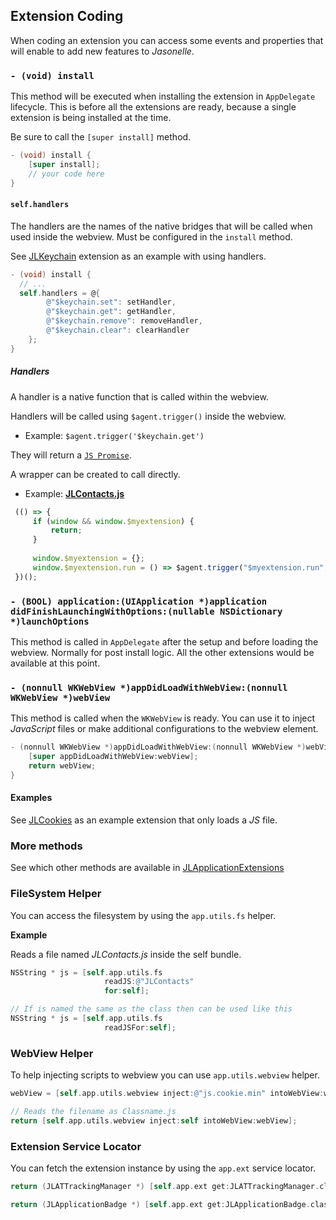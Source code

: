 ## Extension Coding

When coding an extension you can access some events and properties
that will enable to add new features to _Jasonelle_.

### `- (void) install`

This method will be executed when installing the extension in `AppDelegate` lifecycle. This is before all the extensions are ready, 
because a single extension is being installed at the time.

Be sure to call the `[super install]` method.

```objective-c
- (void) install {
    [super install];
    // your code here
}
```

#### `self.handlers`

The handlers are the names of the native bridges that will be called when used inside the webview. Must be configured in the `install` method.

See [JLKeychain](https://github.com/jasonelle/jasonelle/tree/main/sources/xcode/Extensions/JLKeychain) extension as an example with using handlers.


```objective-c
- (void) install {
  // ...
  self.handlers = @{
        @"$keychain.set": setHandler,
        @"$keychain.get": getHandler,
        @"$keychain.remove": removeHandler,
        @"$keychain.clear": clearHandler
    };
}
```

##### Handlers

A handler is a native function that is called within the webview.

Handlers will be called using `$agent.trigger()` inside the webview.

- Example: `$agent.trigger('$keychain.get')`

They will return a [`JS Promise`](https://developer.mozilla.org/en-US/docs/Web/JavaScript/Reference/Global_Objects/Promise).

A wrapper can be created to call directly.

- Example: [**JLContacts.js**](https://github.com/jasonelle/jasonelle/blob/main/sources/xcode/Extensions/JLContacts/JLContacts/JLContacts.js)

```js
 (() => {
     if (window && window.$myextension) {
         return;
     }
     
     window.$myextension = {};
     window.$myextension.run = () => $agent.trigger("$myextension.run", {});
 })();
```


### `- (BOOL) application:(UIApplication *)application didFinishLaunchingWithOptions:(nullable NSDictionary *)launchOptions`

This method is called in `AppDelegate` after the setup and before loading the webview. Normally for post install logic. All the other extensions would be available at this point.

### `- (nonnull WKWebView *)appDidLoadWithWebView:(nonnull WKWebView *)webView`

This method is called when the `WKWebView` is ready. You can use it to 
inject _JavaScript_ files or make additional configurations to the webview element.

```objective-c
- (nonnull WKWebView *)appDidLoadWithWebView:(nonnull WKWebView *)webView {
    [super appDidLoadWithWebView:webView];
    return webView;
}
```

#### Examples

See [JLCookies](https://github.com/jasonelle/jasonelle/tree/main/sources/xcode/Extensions/JLCookies) as an example extension that only loads a _JS_ file.

### More methods

See which other methods are available in [JLApplicationExtensions](https://github.com/jasonelle/jasonelle/blob/main/sources/xcode/Jasonelle/JLKernel/JLKernel/Application/Extensions/JLApplicationExtensions.h)

### FileSystem Helper

You can access the filesystem by using the `app.utils.fs` helper.

**Example**

Reads a file named _JLContacts.js_ inside the self bundle.

```objective-c
NSString * js = [self.app.utils.fs
                     readJS:@"JLContacts"
                     for:self];

// If is named the same as the class then can be used like this
NSString * js = [self.app.utils.fs
                     readJSFor:self];
```

### WebView Helper

To help injecting scripts to webview you can use `app.utils.webview` helper.

```objective-c
webView = [self.app.utils.webview inject:@"js.cookie.min" intoWebView:webView for:self];

// Reads the filename as Classname.js
return [self.app.utils.webview inject:self intoWebView:webView];
```

### Extension Service Locator

You can fetch the extension instance by using the `app.ext` service locator.

```objective-c
return (JLATTrackingManager *) [self.app.ext get:JLATTrackingManager.class];

return (JLApplicationBadge *) [self.app.ext get:JLApplicationBadge.class];
```
